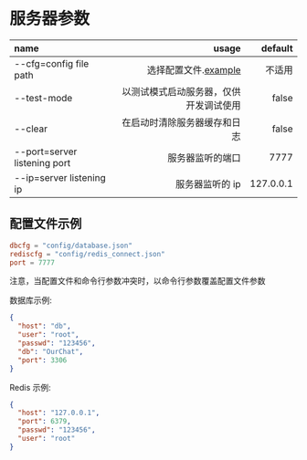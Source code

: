 # 服务器参数

| name                         |                                  usage |   default |
| :--------------------------- | -------------------------------------: | --------: |
| --cfg=config file path       |  选择配置文件.[example](#配置文件示例) |    不适用 |
| --test-mode                  | 以测试模式启动服务器，仅供开发调试使用 |     false |
| --clear                      |           在启动时清除服务器缓存和日志 |     false |
| --port=server listening port |                       服务器监听的端口 |      7777 |
| --ip=server listening ip     |                        服务器监听的 ip | 127.0.0.1 |

## 配置文件示例

```toml
dbcfg = "config/database.json"
rediscfg = "config/redis_connect.json"
port = 7777
```

注意，当配置文件和命令行参数冲突时，以命令行参数覆盖配置文件参数

数据库示例:

```json
{
  "host": "db",
  "user": "root",
  "passwd": "123456",
  "db": "OurChat",
  "port": 3306
}
```

Redis 示例:

```json
{
  "host": "127.0.0.1",
  "port": 6379,
  "passwd": "123456",
  "user": "root"
}
```
